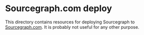 # Sourcegraph.com deploy

This directory contains resources for deploying Sourcegraph to
[Sourcegraph.com](https://sourcegraph.com). It is probably not useful
for any other purpose.
